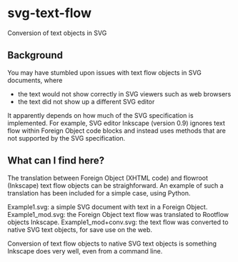# svg-text-flow
Conversion of text objects in SVG 

## Background

You may have stumbled upon issues with text flow objects in SVG documents, where
 * the text would not show correctly in SVG viewers such as web browsers
 * the text did not show up a different SVG editor

It apparently depends on how much of the SVG specification is implemented. For example, SVG editor Inkscape (version 0.9) ignores text flow within Foreign Object code blocks and instead uses methods that are not supported by the SVG specification. 

## What can I find here?

The translation between Foreign Object (XHTML code) and flowroot (Inkscape) text flow objects can be straighforward. An example of such a translation has been included for a simple case, using Python.

Example1.svg: a simple SVG document with text in a Foreign Object.
Example1_mod.svg: the Foreign Object text flow was translated to Rootflow objects Inkscape. 
Example1_mod+conv.svg: the text flow was converted to native SVG text objects, for save use on the web.

Conversion of text flow objects to native SVG text objects is something Inkscape does very well, even from a command line.


